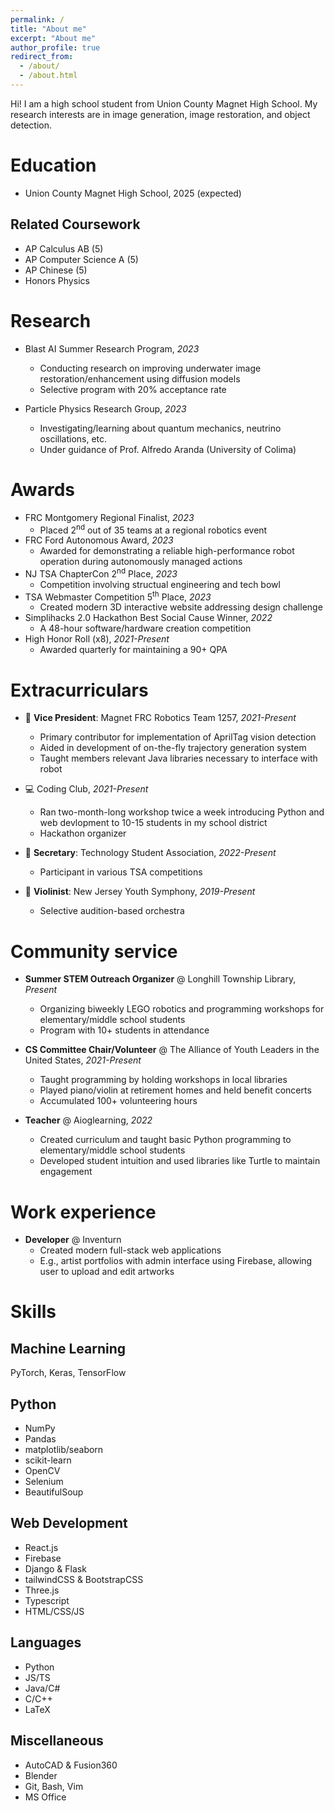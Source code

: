 ```yaml
---
permalink: /
title: "About me"
excerpt: "About me"
author_profile: true
redirect_from: 
  - /about/
  - /about.html
---
```


Hi! I am a high school student from Union County Magnet High School. My research interests are in image generation, image restoration, and object detection.

Education
======
* Union County Magnet High School, 2025 (expected)

Related Coursework
------
* AP Calculus AB (5)
* AP Computer Science A (5)
* AP Chinese (5)
* Honors Physics

Research
======
* Blast AI Summer Research Program, *2023*
  * Conducting research on improving underwater image restoration/enhancement using diffusion models
  * Selective program with 20% acceptance rate

* Particle Physics Research Group, *2023*
  * Investigating/learning about quantum mechanics, neutrino oscillations, etc.
  * Under guidance of Prof. Alfredo Aranda (University of Colima)

Awards
======
* FRC Montgomery Regional Finalist, *2023*
  * Placed 2<sup>nd</sup> out of 35 teams at a regional robotics event
* FRC Ford Autonomous Award, *2023*
  * Awarded for demonstrating a reliable high-performance robot operation during autonomously managed actions
* NJ TSA ChapterCon 2<sup>nd</sup> Place, *2023*
  * Competition involving structual engineering and tech bowl
* TSA Webmaster Competition 5<sup>th</sup> Place, *2023*
  * Created modern 3D interactive website addressing design challenge
* Simplihacks 2.0 Hackathon Best Social Cause Winner, *2022*
  * A 48-hour software/hardware creation competition
* High Honor Roll (x8), *2021-Present*
  * Awarded quarterly for maintaining a 90+ QPA

Extracurriculars
======
* 🤖 **Vice President**: Magnet FRC Robotics Team 1257, *2021-Present*
  * Primary contributor for implementation of AprilTag vision detection
  * Aided in development of on-the-fly trajectory generation system
  * Taught members relevant Java libraries necessary to interface with robot

* 💻 Coding Club, *2021-Present*
  * Ran two-month-long workshop twice a week introducing Python and web devlopment to 10-15 students in my school district
  * Hackathon organizer
 
* 📐 **Secretary**: Technology Student Association, *2022-Present*
  * Participant in various TSA competitions
 
* 🎻 **Violinist**: New Jersey Youth Symphony, *2019-Present*
  * Selective audition-based orchestra

Community service
======
* **Summer STEM Outreach Organizer** @ Longhill Township Library, *Present*
  * Organizing biweekly LEGO robotics and programming workshops for elementary/middle school students
  * Program with 10+ students in attendance
 
* **CS Committee Chair/Volunteer** @ The Alliance of Youth Leaders in the United States, *2021-Present*
  * Taught programming by holding workshops in local libraries
  * Played piano/violin at retirement homes and held benefit concerts
  * Accumulated 100+ volunteering hours
 
* **Teacher** @ Aioglearning, *2022*
  * Created curriculum and taught basic Python programming to elementary/middle school students
  * Developed student intuition and used libraries like Turtle to maintain engagement

Work experience
======
* **Developer** @ Inventurn
  * Created modern full-stack web applications
  * E.g., artist portfolios with admin interface using Firebase, allowing user to upload and edit artworks

Skills
======

Machine Learning
------
PyTorch, Keras, TensorFlow

Python
------
* NumPy
* Pandas
* matplotlib/seaborn
* scikit-learn
* OpenCV
* Selenium
* BeautifulSoup

Web Development
------
* React.js
* Firebase
* Django & Flask
* tailwindCSS & BootstrapCSS
* Three.js
* Typescript
* HTML/CSS/JS

Languages
------
* Python
* JS/TS
* Java/C#
* C/C++
* LaTeX

Miscellaneous
------
* AutoCAD & Fusion360
* Blender
* Git, Bash, Vim
* MS Office
